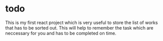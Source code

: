 # todo
This is my first react project which is very useful to store the list of works that has to be sorted out.
This will help to remember the task which are neccessary for you and has to be completed on time.
